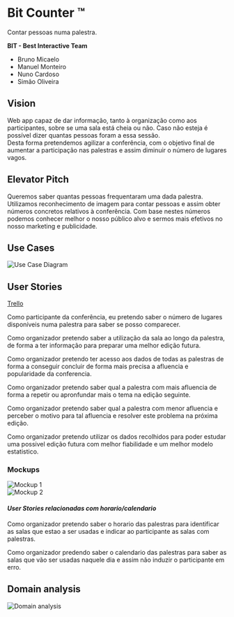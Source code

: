 # Bit Counter ™
Contar pessoas numa palestra.  

**BIT - Best Interactive Team**  
* Bruno Micaelo
* Manuel Monteiro
* Nuno Cardoso
* Simão Oliveira  
 
## Vision  
Web app capaz de dar informação, tanto à organização como aos participantes, sobre se uma sala está cheia ou não. Caso não esteja é possível dizer quantas pessoas foram a essa sessão.  
Desta forma pretendemos agilizar a conferência, com o objetivo final de aumentar a participação nas palestras e assim diminuir o número de lugares vagos.  

## Elevator Pitch
Queremos saber quantas pessoas frequentaram uma dada palestra. Utilizamos reconhecimento de imagem para contar pessoas e assim obter números concretos relativos à conferência. Com base nestes números podemos conhecer melhor o nosso público alvo e sermos mais efetivos no nosso marketing e publicidade.  

## Use Cases
![Use Case Diagram][useCase_diagram]

### 

## User Stories  
[Trello](https://trello.com/b/AaikinSY/bit-counter)  

Como participante da conferência, eu pretendo saber o número de lugares disponíveis numa palestra para saber se posso comparecer.  

Como organizador pretendo saber a utilização da sala ao longo da palestra, de forma a ter informação para preparar uma melhor edição futura.  

Como organizador pretendo ter acesso aos dados de todas as palestras de forma a conseguir concluir de forma mais precisa a afluencia e popularidade da conferencia.  

Como organizador pretendo saber qual a palestra com mais afluencia de forma a repetir ou apronfundar mais o tema na edição seguinte.  

Como organizador pretendo saber qual a palestra com menor afluencia e perceber o motivo para tal afluencia e resolver este problema na próxima edição.  

Como organizador pretendo utilizar os dados recolhidos para poder estudar uma possivel edição futura com melhor fiabilidade e um melhor modelo estatistico.  

### Mockups
![Mockup 1][mockup1]  
![Mockup 2][mockup2]  

#### *User Stories relacionadas com horario/calendario*

Como organizador pretendo saber o horario das palestras para identificar as salas que estao a ser usadas e indicar ao participante as salas com palestras.  

Como organizador predendo saber o calendario das palestras para saber as salas que vão ser usadas naquele dia e assim não induzir o participante em erro.  


## Domain analysis
![Domain analysis][domain_diagram]




[mockup1]: https://raw.githubusercontent.com/softeng-feup/open-cx-bit-counter/master/docs/Imagens/Mockup%201.png?token=AFUQTMLB7YKPGGEOL7ZA7D25WKZ3Y

[mockup2]: https://raw.githubusercontent.com/softeng-feup/open-cx-bit-counter/master/docs/Imagens/Mockup%202.png?token=AFUQTMOYNWE4QAJX6Z6724C5WKZ5E

[useCase_diagram]: https://raw.githubusercontent.com/softeng-feup/open-cx-bit-counter/master/docs/UML/Use%20Cases.png?token=AFUQTMMXEF6LYS7ZOA3MPAC5WKWCS

[domain_diagram]: https://raw.githubusercontent.com/softeng-feup/open-cx-bit-counter/master/docs/domain/domain_diagram.png?token=AFUQTMNYCEGOQWC72L7GT525VF5RI